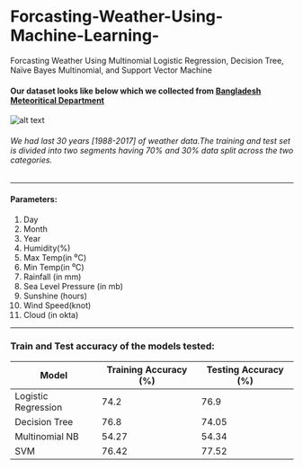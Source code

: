 # Forcasting-Weather-Using-Machine-Learning-
Forcasting Weather Using Multinomial Logistic Regression, Decision Tree, Naïve Bayes Multinomial, and Support Vector Machine
#### Our dataset looks like below which we collected from [Bangladesh Meteoritical Department](http://www.bmd.gov.bd/)
![alt text](https://github.com/sksoumik/Forcasting-Weather-Using-Machine-Learning-/blob/master/dataset%20sample%20image.PNG)

###### We had last 30 years [1988-2017] of weather data.The training and test set is divided into two segments having 70% and 30% data split across the two categories.
---
#### Parameters:
1. Day 
2. Month 
3. Year 
4. Humidity(%) 
5. Max Temp(in ⁰C) 
6. Min Temp(in ⁰C) 
7. Rainfall (in mm) 
8. Sea Level Pressure (in mb)
9. Sunshine (hours) 
 10. Wind Speed(knot) 
 11. Cloud (in okta)
 ---
 ### Train and Test accuracy of the models tested: 

| __Model__ | __Training Accuracy (%)__ | __Testing Accuracy (%)__ |
|-------------|------------|------------|
| Logistic Regression         | 74.2     | 76.9      |
| Decision Tree         | 76.8 | 74.05     |
| Multinomial NB          | 54.27     | 54.34      |
| SVM          | 76.42 | 77.52     |
